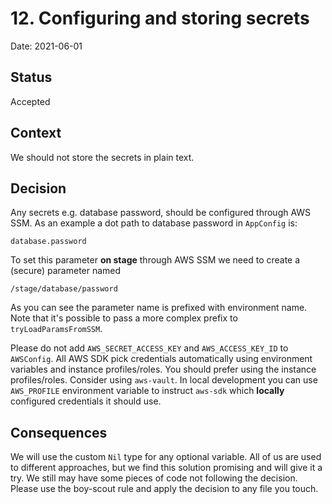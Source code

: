 # 12. Configuring and storing secrets

Date: 2021-06-01

## Status

Accepted

## Context

We should not store the secrets in plain text.
 
## Decision

Any secrets e.g. database password, should be configured through AWS SSM.
As an example a dot path to database password in `AppConfig` is:
```
database.password
```
To set this parameter **on stage** through AWS SSM we need to create a (secure) parameter named
```
/stage/database/password
```

As you can see the parameter name is prefixed with environment name.
Note that it's possible to pass a more complex prefix to `tryLoadParamsFromSSM`.

Please do not add `AWS_SECRET_ACCESS_KEY` and `AWS_ACCESS_KEY_ID` to `AWSConfig`. 
All AWS SDK pick credentials automatically using environment variables and instance profiles/roles. 
You should prefer using the instance profiles/roles. Consider using `aws-vault`.
In local development you can use `AWS_PROFILE` environment variable to instruct `aws-sdk` which **locally** configured credentials it should use.   
 

## Consequences

We will use the custom `Nil` type for any optional variable.
All of us are used to different approaches, but we find this solution promising and will give it a try.
We still may have some pieces of code not following the decision. Please use the boy-scout rule and apply the decision to any file you touch.
